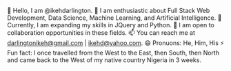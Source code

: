👋 Hello, I am @ikehdarlington.
👀 I am enthusiastic about Full Stack Web Development, Data Science, Machine Learning, and Artificial Intelligence.
🌱 Currently, I am expanding my skills in JQuery and Python.
💞️ I am open to collaboration opportunities in these fields.
📫 You can reach me at darlingtonikeh@gmail.com | ikehd@yahoo.com.
😄 Pronuons: He, Him, His
⚡ Fun fact: I once travelled from the West to the East, then South, then North and came back to the West of my native country Nigeria in 3 weeks.

<!---
ikehdarlington/ikehdarlington is a ✨ special ✨ repository because its `README.md` (this file) appears on your GitHub profile.
You can click the Preview link to take a look at your changes.
--->
